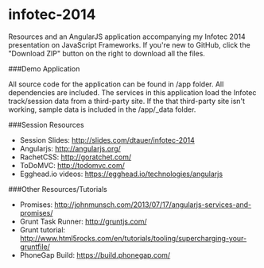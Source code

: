 infotec-2014
============

Resources and an AngularJS application accompanying my Infotec 2014 presentation on JavaScript Frameworks. If you're new to GitHub, click the "Download ZIP" button on the right to download all the files.

###Demo Application

All source code for the application can be found in /app folder. All dependencies are included. The services in this application load the Infotec track/session data from a third-party site.  If the that third-party site isn't working, sample data is included in the /app/_data folder.

###Session Resources

- Session Slides: http://slides.com/dtauer/infotec-2014
- Angularjs: http://angularjs.org/
- RachetCSS: http://goratchet.com/
- ToDoMVC: http://todomvc.com/
- Egghead.io videos: https://egghead.io/technologies/angularjs

###Other Resources/Tutorials

- Promises: http://johnmunsch.com/2013/07/17/angularjs-services-and-promises/
- Grunt Task Runner: http://gruntjs.com/
- Grunt tutorial: http://www.html5rocks.com/en/tutorials/tooling/supercharging-your-gruntfile/
- PhoneGap Build: https://build.phonegap.com/

 

